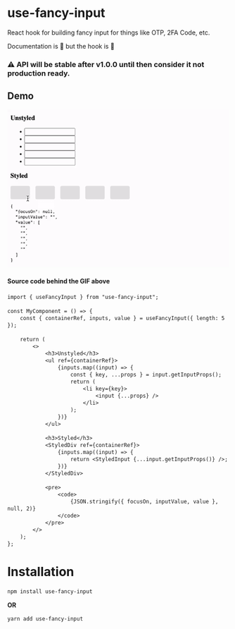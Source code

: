 # use-fancy-input

React hook for building fancy input for things like OTP, 2FA Code, etc.

Documentation is 🚧 but the hook is 🚀

### ⚠️ API will be stable after v1.0.0 until then consider it **not** production ready.

## Demo

<img src="./demo.gif" />

#### Source code behind the GIF above

```tsx
import { useFancyInput } from "use-fancy-input";

const MyComponent = () => {
    const { containerRef, inputs, value } = useFancyInput({ length: 5 });

    return (
        <>
            <h3>Unstyled</h3>
            <ul ref={containerRef}>
                {inputs.map((input) => {
                    const { key, ...props } = input.getInputProps();
                    return (
                        <li key={key}>
                            <input {...props} />
                        </li>
                    );
                })}
            </ul>

            <h3>Styled</h3>
            <StyledDiv ref={containerRef}>
                {inputs.map((input) => {
                    return <StyledInput {...input.getInputProps()} />;
                })}
            </StyledDiv>

            <pre>
                <code>
                    {JSON.stringify({ focusOn, inputValue, value }, null, 2)}
                </code>
            </pre>
        </>
    );
};
```

# Installation

```bash
npm install use-fancy-input
```

**OR**

```bash
yarn add use-fancy-input
```

